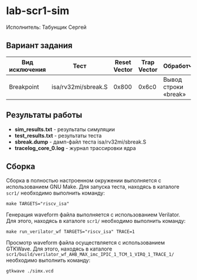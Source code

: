# lab-scr1-sim

Исполнитель: Табунщик Сергей

## Вариант задания

Вид исключения | Тест | Reset Vector | Trap Vector | Обработчик
-------------- | ---- | ------------ | ----------- | ----------
Breakpoint | isa/rv32mi/sbreak.S | 0x800 | 0x6с0 | Вывод строки «break»

## Результаты работы

* **sim_results.txt** - результаты симуляции
* **test_results.txt** - результаты теста
* **sbreak.dump** - дамп-файл теста isa/rv32mi/sbreak.S
* **tracelog_core_0.log** - журнал трассировки ядра 

## Сборка
Сборка в полностью настроенном окружении выполняется с использованием GNU Make. Для запуска теста, находясь в каталоге ```scr1/``` необходимо выполнить команду:
```
make TARGETS="riscv_isa"
```
Генерация waveform файла выполняется с использованием Verilator. Для этого, находясь в каталоге ```scr1/``` необходимо выполнить команду:
```
make run_verilator_wf TARGETS="riscv_isa" TRACE=1
```
Просмотр waveform файла осуществляется с использованием GTKWave. Для этого, находясь в каталоге ```scr1/build/verilator_wf_AHB_MAX_imc_IPIC_1_TCM_1_VIRQ_1_TRACE_1/``` необходимо выполнить команду:
```
gtkwave ./simx.vcd
```

